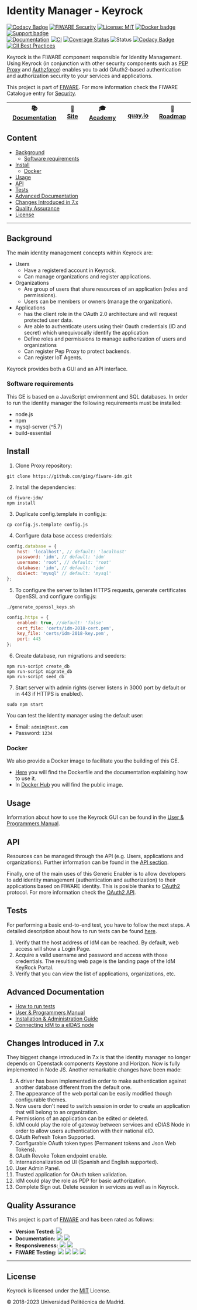 # Identity Manager - Keyrock

[![Codacy Badge](https://api.codacy.com/project/badge/Grade/8deda6effa3045ca972ac9290a6b577c)](https://app.codacy.com/gh/ging/fiware-idm?utm_source=github.com&utm_medium=referral&utm_content=ging/fiware-idm&utm_campaign=Badge_Grade)
[![FIWARE Security](https://nexus.lab.fiware.org/repository/raw/public/badges/chapters/security.svg)](https://www.fiware.org/developers/catalogue/)
[![License: MIT](https://img.shields.io/github/license/ging/fiware-idm.svg)](https://opensource.org/licenses/MIT)
[![Docker badge](https://img.shields.io/badge/quay.io-fiware%2Fidm-grey?logo=red%20hat&labelColor=EE0000)](https://quay.io/repository/fiware/idm)
[![Support badge](https://img.shields.io/badge/tag-fiware-orange.svg?logo=stackoverflow)](https://stackoverflow.com/questions/tagged/fiware-keyrock)
<br>
[![Documentation](https://img.shields.io/readthedocs/fiware-idm.svg)](https://fiware-idm.readthedocs.io/en/latest/)
[![CI](https://github.com/ging/fiware-idm/workflows/CI/badge.svg)](https://github.com/ging/fiware-idm/actions?query=workflow%3ACI)
[![Coverage Status](https://coveralls.io/repos/github/ging/fiware-idm/badge.svg?branch=master)](https://coveralls.io/github/ging/fiware-idm?branch=master)
![Status](https://nexus.lab.fiware.org/repository/raw/public/static/badges/statuses/keyrock.svg)
[![Codacy Badge](https://api.codacy.com/project/badge/Grade/c1f1239e878341b782be7ed9a67afdfd)](https://app.codacy.com/gh/ging/fiware-idm?utm_source=github.com&utm_medium=referral&utm_content=ging/fiware-idm&utm_campaign=Badge_Grade_Dashboard)
[![CII Best Practices](https://bestpractices.coreinfrastructure.org/projects/4414/badge)](https://bestpractices.coreinfrastructure.org/projects/4414)

Keyrock is the FIWARE component responsible for Identity Management. Using
Keyrock (in conjunction with other security components such as
[PEP Proxy](https://github.com/ging/fiware-pep-proxy) and
[Authzforce](https://github.com/authzforce/server)) enables you to add
OAuth2-based authentication and authorization security to your services and
applications.

This project is part of [FIWARE](https://www.fiware.org/). For more information
check the FIWARE Catalogue entry for
[Security](https://github.com/Fiware/catalogue/tree/master/security).

| :books: [Documentation](https://fiware-idm.readthedocs.io/en/latest/) | :page_facing_up: [Site](https://keyrock-fiware.github.io/) | :mortar_board: [Academy](https://fiware-academy.readthedocs.io/en/latest/security/keyrock.html) | <img style="height:1em" src="https://quay.io/static/img/quay_favicon.png"/> [quay.io](https://quay.io/repository/fiware/idm) | :dart: [Roadmap](https://github.com/ging/fiware-idm/blob/master/roadmap.md) |
| --------------------------------------------------------------------- | ---------------------------------------------------------- | ----------------------------------------------------------------------------------------------- | ---------------------------------------------------------------------------------------------------------------------------- | --------------------------------------------------------------------------- |


## Content

-   [Background](#background)
    -   [Software requirements](#software-requirements)
-   [Install](#install)
    -   [Docker](#docker)
-   [Usage](#usage)
-   [API](#api)
-   [Tests](#tests)
-   [Advanced Documentation](#advanced-documentation)
-   [Changes Introduced in 7.x](#changes-introduced-in-7x)
-   [Quality Assurance](#quality-assurance)
-   [License](#license)

---

## Background

The main identity management concepts within Keyrock are:

-   Users
    -   Have a registered account in Keyrock.
    -   Can manage organizations and register applications.
-   Organizations
    -   Are group of users that share resources of an application (roles and
        permissions).
    -   Users can be members or owners (manage the organization).
-   Applications
    -   has the client role in the OAuth 2.0 architecture and will request
        protected user data.
    -   Are able to authenticate users using their Oauth credentials (ID and
        secret) which unequivocally identify the application
    -   Define roles and permissions to manage authorization of users and
        organizations
    -   Can register Pep Proxy to protect backends.
    -   Can register IoT Agents.

Keyrock provides both a GUI and an API interface.

### Software requirements

This GE is based on a JavaScript environment and SQL databases. In order to run
the identity manager the following requirements must be installed:

-   node.js
-   npm
-   mysql-server (^5.7)
-   build-essential

## Install

1.  Clone Proxy repository:

```console
git clone https://github.com/ging/fiware-idm.git
```

2.  Install the dependencies:

```console
cd fiware-idm/
npm install
```

3.  Duplicate config.template in config.js:

```console
cp config.js.template config.js
```

4.  Configure data base access credentials:

```javascript
config.database = {
    host: 'localhost', // default: 'localhost'
    password: 'idm', // default: 'idm'
    username: 'root', // default: 'root'
    database: 'idm', // default: 'idm'
    dialect: 'mysql' // default: 'mysql'
};
```

5.  To configure the server to listen HTTPS requests, generate certificates
    OpenSSL and configure config.js:

```console
./generate_openssl_keys.sh
```

```javascript
config.https = {
    enabled: true, //default: 'false'
    cert_file: 'certs/idm-2018-cert.pem',
    key_file: 'certs/idm-2018-key.pem',
    port: 443
};
```

6.  Create database, run migrations and seeders:

```console
npm run-script create_db
npm run-script migrate_db
npm run-script seed_db
```

7.  Start server with admin rights (server listens in 3000 port by default or in
    443 if HTTPS is enabled).

```console
sudo npm start
```

You can test the Identity manager using the default user:

-   Email: `admin@test.com`
-   Password: `1234`

### Docker

We also provide a Docker image to facilitate you the building of this GE.

-   [Here](https://github.com/ging/fiware-idm/tree/master/extras/docker) you
    will find the Dockerfile and the documentation explaining how to use it.
-   In [Docker Hub](https://hub.docker.com/r/fiware/idm/) you will find the
    public image.

## Usage

Information about how to use the Keyrock GUI can be found in the
[User & Programmers Manual](https://fiware-idm.readthedocs.io/en/latest/user_and_programmers_guide/introduction).

## API

Resources can be managed through the API (e.g. Users, applications and
organizations). Further information can be found in the
[API section](https://fiware-idm.readthedocs.io/en/latest/api/introduction).

Finally, one of the main uses of this Generic Enabler is to allow developers to
add identity management (authentication and authorization) to their applications
based on FIWARE identity. This is posible thanks to
[OAuth2](https://oauth.net/2/) protocol. For more information check the
[OAuth2 API](https://fiware-idm.readthedocs.io/en/latest/oauth/introduction).

## Tests

For performing a basic end-to-end test, you have to follow the next steps. A
detailed description about how to run tests can be found
[here](https://fiware-idm.readthedocs.io/en/latest/installation_and_administration_guide/sanity_check/).

1.  Verify that the host address of IdM can be reached. By default, web access
    will show a Login Page.
2.  Acquire a valid username and password and access with those credentials. The
    resulting web page is the landing page of the IdM KeyRock Portal.
3.  Verify that you can view the list of applications, organizations, etc.

## Advanced Documentation

-   [How to run tests](https://fiware-idm.readthedocs.io/en/latest/installation_and_administration_guide/sanity_check/)
-   [User & Programmers Manual](https://fiware-idm.readthedocs.io/en/latest/user_and_programmers_guide/introduction/)
-   [Installation & Administration Guide](https://fiware-idm.readthedocs.io/en/latest/installation_and_administration_guide/introduction/)
-   [Connecting IdM to a eIDAS node](https://fiware-idm.readthedocs.io/en/latest/oauth/introduction)

## Changes Introduced in 7.x

They biggest change introduced in 7.x is that the identity manager no longer
depends on Openstack components Keystone and Horizon. Now is fully implemented
in Node JS. Another remarkable changes have been made:

1.  A driver has been implemented in order to make authentication against
    another database different from the default one.
2.  The appearance of the web portal can be easily modified though configurable
    themes.
3.  Now users don't need to switch session in order to create an application
    that will belong to an organization.
4.  Permissions of an application can be edited or deleted.
5.  IdM could play the role of gateway between services and eDIAS Node in order
    to allow users authentication with their national eID.
6.  OAuth Refresh Token Supported.
7.  Configurable OAuth token types (Permanent tokens and Json Web Tokens).
8.  OAuth Revoke Token endpoint enable.
9.  Internazionalization od UI (Spanish and English supported).
10. User Admin Panel.
11. Trusted application for OAuth token validation.
12. IdM could play the role as PDP for basic authorization.
13. Complete Sign out. Delete session in services as well as in Keyrock.

## Quality Assurance

This project is part of [FIWARE](https://www.fiware.org/) and has been rated as
follows:

-   **Version Tested:**
    ![](https://img.shields.io/badge/dynamic/json.svg?label=Version&url=https://fiware.github.io/catalogue/json/keyrock.json&query=$.version&colorB=blue)
-   **Documentation:**
    ![](https://img.shields.io/badge/dynamic/json.svg?label=Completeness&url=https://fiware.github.io/catalogue/json/keyrock.json&query=$.docCompleteness&colorB=blue)
    ![](https://img.shields.io/badge/dynamic/json.svg?label=Usability&url=https://fiware.github.io/catalogue/json/keyrock.json&query=$.docSoundness&colorB=blue)
-   **Responsiveness:**
    ![](https://img.shields.io/badge/dynamic/json.svg?label=Time%20to%20Respond&url=https://fiware.github.io/catalogue/json/keyrock.json&query=$.timeToCharge&colorB=blue)
    ![](https://img.shields.io/badge/dynamic/json.svg?label=Time%20to%20Fix&url=https://fiware.github.io/catalogue/json/keyrock.json&query=$.timeToFix&colorB=blue)
-   **FIWARE Testing:**
    ![](https://img.shields.io/badge/dynamic/json.svg?label=Tests%20Passed&url=https://fiware.github.io/catalogue/json/keyrock.json&query=$.failureRate&colorB=blue)
    ![](https://img.shields.io/badge/dynamic/json.svg?label=Scalability&url=https://fiware.github.io/catalogue/json/keyrock.json&query=$.scalability&colorB=blue)
    ![](https://img.shields.io/badge/dynamic/json.svg?label=Performance&url=https://fiware.github.io/catalogue/json/keyrock.json&query=$.performance&colorB=blue)
    ![](https://img.shields.io/badge/dynamic/json.svg?label=Stability&url=https://fiware.github.io/catalogue/json/keyrock.json&query=$.stability&colorB=blue)

---

## License

Keyrock is licensed under the [MIT](LICENSE) License.

© 2018-2023 Universidad Politécnica de Madrid.
